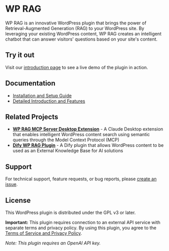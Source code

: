 # WP RAG

WP RAG is an innovative WordPress plugin that brings the power of Retrieval-Augmented Generation (RAG) to your WordPress site. By leveraging your existing WordPress content, WP RAG creates an intelligent chatbot that can answer visitors' questions based on your site's content.

## Try it out

Visit our [introduction page](https://blog.mobalab.net/services/wp-rag/) to see a live demo of the plugin in action.

## Documentation

- [Installation and Setup Guide](https://github.com/k4200/wp-rag/wiki/Installation-and-Setup-Guide)
- [Detailed Introduction and Features](https://blog.mobalab.net/services/wp-rag/)

## Related Projects

- **[WP RAG MCP Server Desktop Extension](https://github.com/mobalab/wp-rag-mcp-server-dxt)** - A Claude Desktop extension that enables intelligent WordPress content search using semantic queries through the Model Context Protocol (MCP)
- **[Dify WP RAG Plugin](https://github.com/mobalab/dify-wp-rag)** - A Dify plugin that allows WordPress content to be used as an External Knowledge Base for AI solutions

## Support

For technical support, feature requests, or bug reports, please [create an issue](https://github.com/k4200/wp-rag/issues).

## License

This WordPress plugin is distributed under the GPL v3 or later.

**Important:** This plugin requires connection to an external API service with separate terms and privacy policy. By using this plugin, you agree to the [Terms of Service and Privacy Policy](https://services.mobalab.net/wp-rag/terms-privacy.html).

*Note: This plugin requires an OpenAI API key.*